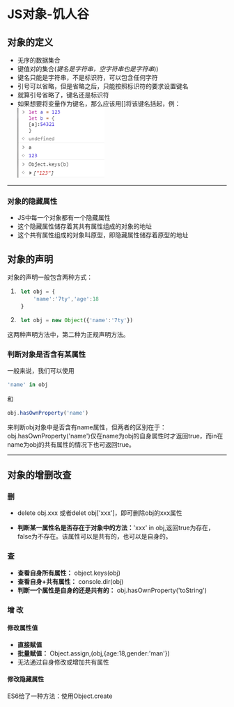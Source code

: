 # JS对象-饥人谷

## 对象的定义 
* 无序的数据集合
* 键值对的集合(*键名是字符串，空字符串也是字符串*))
* 键名只能是字符串，不是标识符，可以包含任何字符
* 引号可以省略，但是省略之后，只能按照标识符的要求设置键名
* 就算引号省略了，键名还是标识符
* 如果想要将变量作为键名，那么应该用[]将该键名括起，例：
 ![变量作为键名示例](1.png)

-------------

### 对象的隐藏属性
* JS中每一个对象都有一个隐藏属性
* 这个隐藏属性储存着其共有属性组成的对象的地址
* 这个共有属性组成的对象叫原型，即隐藏属性储存着原型的地址

## 对象的声明
对象的声明一般包含两种方式： 
1. ```javascript
    let obj = {
        'name':'7ty','age':18
    }
    ```
2. ```javascript
    let obj = new Object({'name':'7ty'})
    ```
这两种声明方法中，第二种为正规声明方法。   


### 判断对象是否含有某属性
一般来说，我们可以使用
```javascript
'name' in obj
```
和
```javascript
obj.hasOwnProperty('name')
```
来判断obj对象中是否含有name属性，但两者的区别在于：obj.hasOwnProperty('name')仅在name为obj的自身属性时才返回true，而in在name为obj的共有属性的情况下也可返回true。

------------

## 对象的增删改查

### 删
* delete obj.xxx 或者delet obj['xxx']，即可删除obj的xxx属性

* **判断某一属性名是否存在于对象中的方法：**'xxx' in obj,返回true为存在，false为不存在。该属性可以是共有的，也可以是自身的。

### 查
* **查看自身所有属性：** object.keys(obj)
* **查看自身+共有属性：** console.dir(obj)
* **判断一个属性是自身的还是共有的：** obj.hasOwnProperty('toString')

### 增 改
#### 修改属性值
* **直接赋值**
* **批量赋值：** Object.assign,(obj,{age:18,gender:'man'}) 
* 无法通过自身修改或增加共有属性

#### 修改隐藏属性
ES6给了一种方法：使用Object.create

